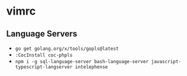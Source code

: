 # vimrc

## Language Servers
* `go get golang.org/x/tools/gopls@latest`
* `:CocInstall coc-phpls`
* `npm i -g sql-language-server bash-language-server javascript-typescript-langserver intelephense`
